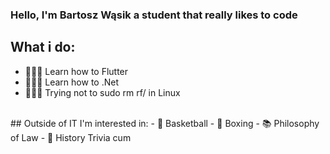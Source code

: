 ### Hello, I'm Bartosz Wąsik a student that really likes to code

## What i do:
 - 👨🏻‍💻 Learn how to Flutter
 - 👨🏻‍💻 Learn how to .Net
 - 👨🏻‍💻 Trying not to sudo rm rf/ in Linux
</br>
## Outside of IT I'm interested in:
 - 🏀 Basketball
 - 🥊 Boxing
 - 📚 Philosophy of Law
 - 📜 History Trivia
cum
